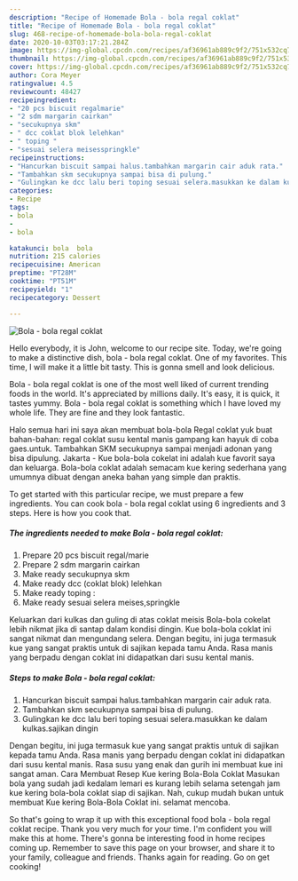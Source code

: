 ```yaml
---
description: "Recipe of Homemade Bola - bola regal coklat"
title: "Recipe of Homemade Bola - bola regal coklat"
slug: 468-recipe-of-homemade-bola-bola-regal-coklat
date: 2020-10-03T03:17:21.284Z
image: https://img-global.cpcdn.com/recipes/af36961ab889c9f2/751x532cq70/bola-bola-regal-coklat-foto-resep-utama.jpg
thumbnail: https://img-global.cpcdn.com/recipes/af36961ab889c9f2/751x532cq70/bola-bola-regal-coklat-foto-resep-utama.jpg
cover: https://img-global.cpcdn.com/recipes/af36961ab889c9f2/751x532cq70/bola-bola-regal-coklat-foto-resep-utama.jpg
author: Cora Meyer
ratingvalue: 4.5
reviewcount: 48427
recipeingredient:
- "20 pcs biscuit regalmarie"
- "2 sdm margarin cairkan"
- "secukupnya skm"
- " dcc coklat blok lelehkan"
- " toping "
- "sesuai selera meisesspringkle"
recipeinstructions:
- "Hancurkan biscuit sampai halus.tambahkan margarin cair aduk rata."
- "Tambahkan skm secukupnya sampai bisa di pulung."
- "Gulingkan ke dcc lalu beri toping sesuai selera.masukkan ke dalam kulkas.sajikan dingin"
categories:
- Recipe
tags:
- bola
- 
- bola

katakunci: bola  bola 
nutrition: 215 calories
recipecuisine: American
preptime: "PT28M"
cooktime: "PT51M"
recipeyield: "1"
recipecategory: Dessert

---
```



![Bola - bola regal coklat](https://img-global.cpcdn.com/recipes/af36961ab889c9f2/751x532cq70/bola-bola-regal-coklat-foto-resep-utama.jpg)

Hello everybody, it is John, welcome to our recipe site. Today, we're going to make a distinctive dish, bola - bola regal coklat. One of my favorites. This time, I will make it a little bit tasty. This is gonna smell and look delicious.

Bola - bola regal coklat is one of the most well liked of current trending foods in the world. It's appreciated by millions daily. It's easy, it is quick, it tastes yummy. Bola - bola regal coklat is something which I have loved my whole life. They are fine and they look fantastic.

Halo semua hari ini saya akan membuat bola-bola Regal coklat yuk buat bahan-bahan: regal coklat susu kental manis gampang kan hayuk di coba gaes.untuk. Tambahkan SKM secukupnya sampai menjadi adonan yang bisa dipulung. Jakarta - Kue bola-bola cokelat ini adalah kue favorit saya dan keluarga. Bola-bola coklat adalah semacam kue kering sederhana yang umumnya dibuat dengan aneka bahan yang simple dan praktis.


To get started with this particular recipe, we must prepare a few ingredients. You can cook bola - bola regal coklat using 6 ingredients and 3 steps. Here is how you cook that.

<!--inarticleads1-->

##### The ingredients needed to make Bola - bola regal coklat:

1. Prepare 20 pcs biscuit regal/marie
1. Prepare 2 sdm margarin cairkan
1. Make ready secukupnya skm
1. Make ready  dcc (coklat blok) lelehkan
1. Make ready  toping :
1. Make ready sesuai selera meises,springkle


Keluarkan dari kulkas dan guling di atas coklat meisis Bola-bola cokelat lebih nikmat jika di santap dalam kondisi dingin. Kue bola-bola coklat ini sangat nikmat dan mengundang selera. Dengan begitu, ini juga termasuk kue yang sangat praktis untuk di sajikan kepada tamu Anda. Rasa manis yang berpadu dengan coklat ini didapatkan dari susu kental manis. 

<!--inarticleads2-->

##### Steps to make Bola - bola regal coklat:

1. Hancurkan biscuit sampai halus.tambahkan margarin cair aduk rata.
1. Tambahkan skm secukupnya sampai bisa di pulung.
1. Gulingkan ke dcc lalu beri toping sesuai selera.masukkan ke dalam kulkas.sajikan dingin


Dengan begitu, ini juga termasuk kue yang sangat praktis untuk di sajikan kepada tamu Anda. Rasa manis yang berpadu dengan coklat ini didapatkan dari susu kental manis. Rasa susu yang enak dan gurih ini membuat kue ini sangat aman. Cara Membuat Resep Kue kering Bola-Bola Coklat Masukan bola yang sudah jadi kedalam lemari es kurang lebih selama setengah jam kue kering bola-bola coklat siap di sajikan. Nah, cukup mudah bukan untuk membuat Kue kering Bola-Bola Coklat ini. selamat mencoba. 

So that's going to wrap it up with this exceptional food bola - bola regal coklat recipe. Thank you very much for your time. I'm confident you will make this at home. There's gonna be interesting food in home recipes coming up. Remember to save this page on your browser, and share it to your family, colleague and friends. Thanks again for reading. Go on get cooking!
